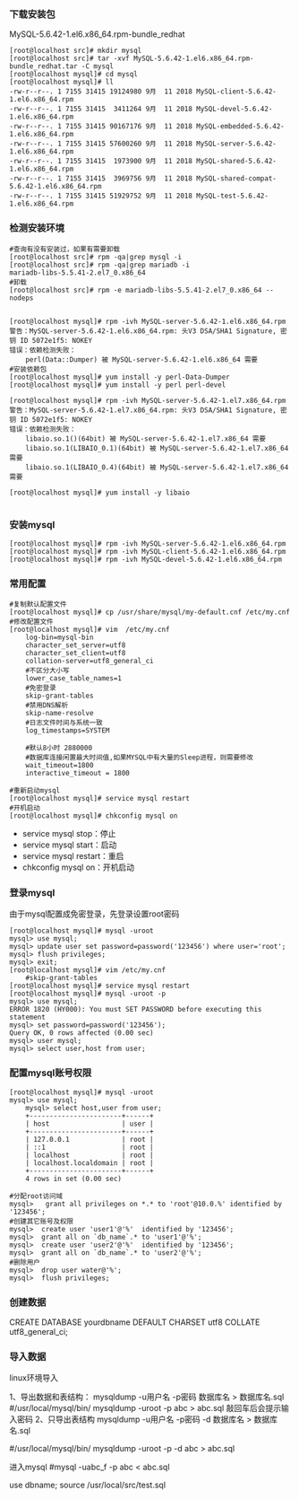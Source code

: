 


### 下载安装包
MySQL-5.6.42-1.el6.x86_64.rpm-bundle_redhat
```
[root@localhost src]# mkdir mysql
[root@localhost src]# tar -xvf MySQL-5.6.42-1.el6.x86_64.rpm-bundle_redhat.tar -C mysql
[root@localhost mysql]# cd mysql
[root@localhost mysql]# ll
-rw-r--r--. 1 7155 31415 19124980 9月  11 2018 MySQL-client-5.6.42-1.el6.x86_64.rpm
-rw-r--r--. 1 7155 31415  3411264 9月  11 2018 MySQL-devel-5.6.42-1.el6.x86_64.rpm
-rw-r--r--. 1 7155 31415 90167176 9月  11 2018 MySQL-embedded-5.6.42-1.el6.x86_64.rpm
-rw-r--r--. 1 7155 31415 57600260 9月  11 2018 MySQL-server-5.6.42-1.el6.x86_64.rpm
-rw-r--r--. 1 7155 31415  1973900 9月  11 2018 MySQL-shared-5.6.42-1.el6.x86_64.rpm
-rw-r--r--. 1 7155 31415  3969756 9月  11 2018 MySQL-shared-compat-5.6.42-1.el6.x86_64.rpm
-rw-r--r--. 1 7155 31415 51929752 9月  11 2018 MySQL-test-5.6.42-1.el6.x86_64.rpm
```
### 检测安装环境
```
#查询有没有安装过，如果有需要卸载
[root@localhost src]# rpm -qa|grep mysql -i
[root@localhost src]# rpm -qa|grep mariadb -i
mariadb-libs-5.5.41-2.el7_0.x86_64
#卸载
[root@localhost src]# rpm -e mariadb-libs-5.5.41-2.el7_0.x86_64 --nodeps


[root@localhost mysql]# rpm -ivh MySQL-server-5.6.42-1.el6.x86_64.rpm 
警告：MySQL-server-5.6.42-1.el6.x86_64.rpm: 头V3 DSA/SHA1 Signature, 密钥 ID 5072e1f5: NOKEY
错误：依赖检测失败：
	perl(Data::Dumper) 被 MySQL-server-5.6.42-1.el6.x86_64 需要
#安装依赖包
[root@localhost mysql]# yum install -y perl-Data-Dumper
[root@localhost mysql]# yum install -y perl perl-devel

[root@localhost mysql]# rpm -ivh MySQL-server-5.6.42-1.el7.x86_64.rpm 
警告：MySQL-server-5.6.42-1.el7.x86_64.rpm: 头V3 DSA/SHA1 Signature, 密钥 ID 5072e1f5: NOKEY
错误：依赖检测失败：
	libaio.so.1()(64bit) 被 MySQL-server-5.6.42-1.el7.x86_64 需要
	libaio.so.1(LIBAIO_0.1)(64bit) 被 MySQL-server-5.6.42-1.el7.x86_64 需要
	libaio.so.1(LIBAIO_0.4)(64bit) 被 MySQL-server-5.6.42-1.el7.x86_64 需要

[root@localhost mysql]# yum install -y libaio


```
### 安装mysql
```
[root@localhost mysql]# rpm -ivh MySQL-server-5.6.42-1.el6.x86_64.rpm 
[root@localhost mysql]# rpm -ivh MySQL-client-5.6.42-1.el6.x86_64.rpm 
[root@localhost mysql]# rpm -ivh MySQL-devel-5.6.42-1.el6.x86_64.rpm 
```

### 常用配置
```
#复制默认配置文件
[root@localhost mysql]# cp /usr/share/mysql/my-default.cnf /etc/my.cnf
#修改配置文件
[root@localhost mysql]# vim  /etc/my.cnf
    log-bin=mysql-bin
    character_set_server=utf8
    character_set_client=utf8
    collation-server=utf8_general_ci
    #不区分大小写
    lower_case_table_names=1
    #免密登录
    skip-grant-tables
    #禁用DNS解析
    skip-name-resolve
    #日志文件时间与系统一致
    log_timestamps=SYSTEM

    #默认8小时 2880000
    #数据库连接闲置最大时间值,如果MYSQL中有大量的Sleep进程，则需要修改
    wait_timeout=1800
    interactive_timeout = 1800
        
#重新启动mysql
[root@localhost mysql]# service mysql restart
#开机启动
[root@localhost mysql]# chkconfig mysql on
```

* service mysql stop：停止
* service mysql start：启动
* service mysql restart：重启
* chkconfig mysql on：开机启动


### 登录mysql
由于mysql配置成免密登录，先登录设置root密码
```
[root@localhost mysql]# mysql -uroot
mysql> use mysql; 
mysql> update user set password=password('123456') where user='root'; 
mysql> flush privileges;
mysql> exit;
[root@localhost mysql]# vim /etc/my.cnf
    #skip-grant-tables
[root@localhost mysql]# service mysql restart
[root@localhost mysql]# mysql -uroot -p
mysql> use mysql;
ERROR 1820 (HY000): You must SET PASSWORD before executing this statement
mysql> set password=password('123456');
Query OK, 0 rows affected (0.00 sec)
mysql> user mysql;
mysql> select user,host from user;
```

### 配置mysql账号权限
```
[root@localhost mysql]# mysql -uroot
mysql> use mysql; 
    mysql> select host,user from user;
    +-----------------------+------+
    | host                  | user |
    +-----------------------+------+
    | 127.0.0.1             | root |
    | ::1                   | root |
    | localhost             | root |
    | localhost.localdomain | root |
    +-----------------------+------+
    4 rows in set (0.00 sec)

#分配root访问域
mysql>   grant all privileges on *.* to 'root'@10.0.%' identified by '123456';  
#创建其它账号及权限
mysql>  create user 'user1'@'%'  identified by '123456';
mysql>  grant all on `db_name`.* to 'user1'@'%';
mysql>  create user 'user2'@'%'  identified by '123456';
mysql>  grant all on `db_name`.* to 'user2'@'%';
#删除用户
mysql>  drop user water@'%';
mysql>  flush privileges;

```




### 创建数据

CREATE DATABASE  yourdbname DEFAULT CHARSET utf8 COLLATE utf8_general_ci;

### 导入数据

linux环境导入

1、导出数据和表结构：
mysqldump -u用户名 -p密码 数据库名 > 数据库名.sql
#/usr/local/mysql/bin/ mysqldump -uroot -p abc > abc.sql
敲回车后会提示输入密码
2、只导出表结构
mysqldump -u用户名 -p密码 -d 数据库名 > 数据库名.sql

#/usr/local/mysql/bin/ mysqldump -uroot -p -d abc > abc.sql

进入mysql
#mysql -uabc_f -p abc < abc.sql

use dbname;
source /usr/local/src/test.sql